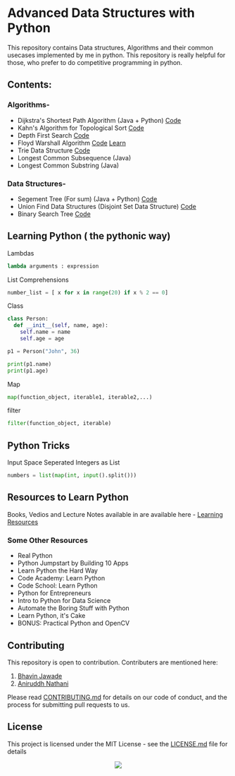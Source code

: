 # Advanced Data Structures with Python

This repository contains Data structures, Algorithms and their common usecases implemented by me in python. This repository is really helpful for those, who prefer to do competitive programming in python. 

## Contents:

### Algorithms-

* Dijkstra's Shortest Path Algorithm (Java + Python) [Code](DijkstraShortestReach.py)
* Kahn's Algorithm for Topological Sort     [Code](Kahns_Algo_Topologicalsort.py)
* Depth First Search [Code](DFS.py)
* Floyd Warshall Algorithm [Code](Floyd_Warshall_Algorithm.py) [Learn](Floyd_Warshall_Algorithm.md)
* Trie Data Structure [Code](Trie_Data_Structure.py) 
* Longest Common Subsequence (Java)
* Longest Common Substring (Java)

### Data Structures-

* Segement Tree (For sum) (Java + Python)   [Code](segment_Tree.py)
* Union Find Data Structures (Disjoint Set Data Structure) [Code](UnionFindDS.py)
* Binary Search Tree [Code](BST.py)

## Learning Python ( the pythonic way)

Lambdas <br>
```python
lambda arguments : expression
```

List Comprehensions <br>
```python
number_list = [ x for x in range(20) if x % 2 == 0]
```

Class <br>
```python
class Person:
  def __init__(self, name, age):
    self.name = name
    self.age = age

p1 = Person("John", 36)

print(p1.name)
print(p1.age)
```
Map <br>
```python
map(function_object, iterable1, iterable2,...)
```

filter <br>
```python
filter(function_object, iterable)
```
## Python Tricks

Input Space Seperated Integers as List<br>
```python
numbers = list(map(int, input().split()))
```


## Resources to Learn Python

Books, Vedios and Lecture Notes available in are available here - [Learning Resources](https://github.com/bhavinjawade/Advanced-Data-Structures-with-Python/tree/master/Learning%20Resources)

### Some Other Resources 

* Real Python
* Python Jumpstart by Building 10 Apps
* Learn Python the Hard Way
* Code Academy: Learn Python
* Code School: Learn Python
* Python for Entrepreneurs
* Intro to Python for Data Science
* Automate the Boring Stuff with Python
* Learn Python, it's Cake
* BONUS: Practical Python and OpenCV
 

## Contributing

This repository is open to contribution.
Contributers are mentioned here:  

1) [Bhavin Jawade](https://www.linkedin.com/in/bhavinjawade/)
2) [Aniruddh Nathani](https://www.linkedin.com/in/aniruddh-n-b7626699/)

Please read [CONTRIBUTING.md](https://gist.github.com/PurpleBooth/b24679402957c63ec426) for details on our code of conduct, and the process for submitting pull requests to us.

## License

This project is licensed under the MIT License - see the [LICENSE.md](LICENSE.md) file for details

<div style="text-align:center"><img src ="http://www.pngall.com/wp-content/uploads/2016/05/Python-Logo-PNG-Image.png" /></div>